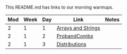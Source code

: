 This README.md has links to our morning warmups.

| Mod | Week | Day | Link                                                                                    | Notes |
| --- | ---- | --- | ------------------------------- | ----- |
| 2   | 1    | 1   | [Arrays and Strings](https://github.com/learn-co-curriculum/dsc-chi-warmup-coding-exercise)|
| 2   | 1    | 2   | [ProbandCombs](https://github.com/learn-co-curriculum/dsc-chi-warmup-weather-probabilities)|
| 2   | 1    | 3   | [Distributions](https://github.com/learn-co-curriculum/dsc-chi-warmup-distributions)|